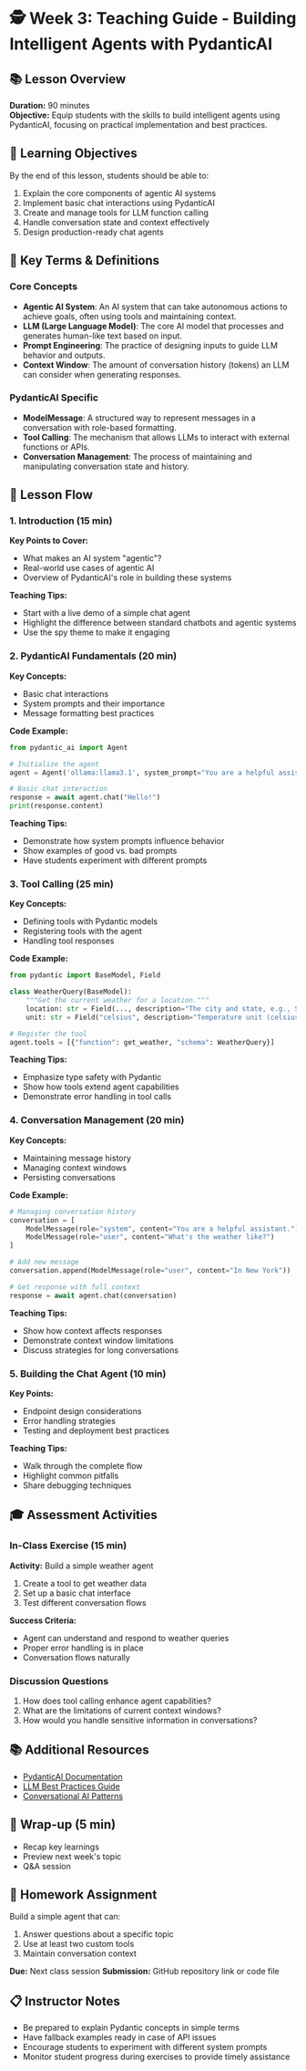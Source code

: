 # 🕵️ Week 3: Teaching Guide - Building Intelligent Agents with PydanticAI

## 📚 Lesson Overview
**Duration:** 90 minutes  
**Objective:** Equip students with the skills to build intelligent agents using PydanticAI, focusing on practical implementation and best practices.

## 🎯 Learning Objectives
By the end of this lesson, students should be able to:
1. Explain the core components of agentic AI systems
2. Implement basic chat interactions using PydanticAI
3. Create and manage tools for LLM function calling
4. Handle conversation state and context effectively
5. Design production-ready chat agents

## 📖 Key Terms & Definitions

### Core Concepts
- **Agentic AI System**: An AI system that can take autonomous actions to achieve goals, often using tools and maintaining context.
- **LLM (Large Language Model)**: The core AI model that processes and generates human-like text based on input.
- **Prompt Engineering**: The practice of designing inputs to guide LLM behavior and outputs.
- **Context Window**: The amount of conversation history (tokens) an LLM can consider when generating responses.

### PydanticAI Specific
- **ModelMessage**: A structured way to represent messages in a conversation with role-based formatting.
- **Tool Calling**: The mechanism that allows LLMs to interact with external functions or APIs.
- **Conversation Management**: The process of maintaining and manipulating conversation state and history.

## 🚀 Lesson Flow

### 1. Introduction (15 min)
**Key Points to Cover:**
- What makes an AI system "agentic"?
- Real-world use cases of agentic AI
- Overview of PydanticAI's role in building these systems

**Teaching Tips:**
- Start with a live demo of a simple chat agent
- Highlight the difference between standard chatbots and agentic systems
- Use the spy theme to make it engaging

### 2. PydanticAI Fundamentals (20 min)
**Key Concepts:**
- Basic chat interactions
- System prompts and their importance
- Message formatting best practices

**Code Example:**
```python
from pydantic_ai import Agent

# Initialize the agent
agent = Agent('ollama:llama3.1', system_prompt="You are a helpful assistant.")

# Basic chat interaction
response = await agent.chat("Hello!")
print(response.content)
```

**Teaching Tips:**
- Demonstrate how system prompts influence behavior
- Show examples of good vs. bad prompts
- Have students experiment with different prompts

### 3. Tool Calling (25 min)
**Key Concepts:**
- Defining tools with Pydantic models
- Registering tools with the agent
- Handling tool responses

**Code Example:**
```python
from pydantic import BaseModel, Field

class WeatherQuery(BaseModel):
    """Get the current weather for a location."""
    location: str = Field(..., description="The city and state, e.g., San Francisco, CA")
    unit: str = Field("celsius", description="Temperature unit (celsius/fahrenheit)")

# Register the tool
agent.tools = [{"function": get_weather, "schema": WeatherQuery}]
```

**Teaching Tips:**
- Emphasize type safety with Pydantic
- Show how tools extend agent capabilities
- Demonstrate error handling in tool calls

### 4. Conversation Management (20 min)
**Key Concepts:**
- Maintaining message history
- Managing context windows
- Persisting conversations

**Code Example:**
```python
# Managing conversation history
conversation = [
    ModelMessage(role="system", content="You are a helpful assistant."),
    ModelMessage(role="user", content="What's the weather like?")
]

# Add new message
conversation.append(ModelMessage(role="user", content="In New York"))

# Get response with full context
response = await agent.chat(conversation)
```

**Teaching Tips:**
- Show how context affects responses
- Demonstrate context window limitations
- Discuss strategies for long conversations

### 5. Building the Chat Agent (10 min)
**Key Points:**
- Endpoint design considerations
- Error handling strategies
- Testing and deployment best practices

**Teaching Tips:**
- Walk through the complete flow
- Highlight common pitfalls
- Share debugging techniques

## 🎓 Assessment Activities

### In-Class Exercise (15 min)
**Activity:** Build a simple weather agent
1. Create a tool to get weather data
2. Set up a basic chat interface
3. Test different conversation flows

**Success Criteria:**
- Agent can understand and respond to weather queries
- Proper error handling is in place
- Conversation flows naturally

### Discussion Questions
1. How does tool calling enhance agent capabilities?
2. What are the limitations of current context windows?
3. How would you handle sensitive information in conversations?

## 📚 Additional Resources
- [PydanticAI Documentation](https://pydantic-ai.github.io/)
- [LLM Best Practices Guide](https://platform.openai.com/docs/guides/gpt-best-practices)
- [Conversational AI Patterns](https://martinfowler.com/articles/patterns-of-distributed-systems/conversational-patterns.html)

## 🏁 Wrap-up (5 min)
- Recap key learnings
- Preview next week's topic
- Q&A session

## 📝 Homework Assignment
Build a simple agent that can:
1. Answer questions about a specific topic
2. Use at least two custom tools
3. Maintain conversation context

**Due:** Next class session
**Submission:** GitHub repository link or code file

## 📋 Instructor Notes
- Be prepared to explain Pydantic concepts in simple terms
- Have fallback examples ready in case of API issues
- Encourage students to experiment with different system prompts
- Monitor student progress during exercises to provide timely assistance
